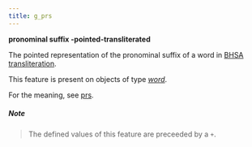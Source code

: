 ```yaml
---
title: g_prs
---
```


**pronominal suffix -pointed-transliterated**


The pointed representation of the pronominal suffix of a word in
[BHSA transliteration]({{site.tfd}}/Writing/Hebrew.html).

This feature is present on objects of type [*word*](otype).

For the meaning, see [prs](prs).

##### Note
> The defined values of this feature are preceeded by a `+`.


